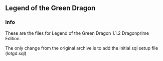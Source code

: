 ## Legend of the Green Dragon

### Info

These are the files for Legend of the Green Dragon 1.1.2 Dragonprime Edition.

The only change from the original archive is to add the initial sql setup file (lotgd.sql)
